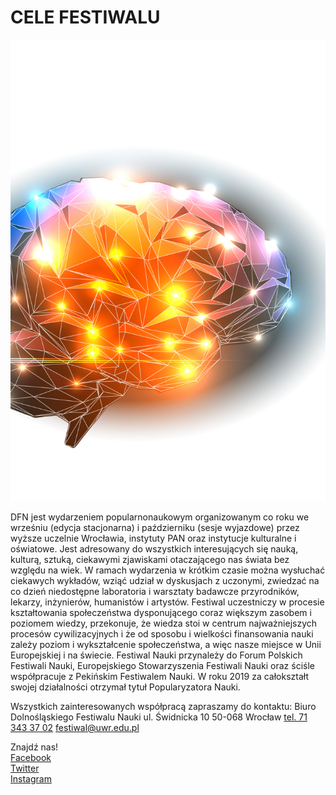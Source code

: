 # CELE FESTIWALU
[![DFN Logo 2020](https://github.com/apachucy/fileRespository/raw/master/brain.png)](http://www.festiwal.wroc.pl/2020/)

DFN jest wydarzeniem popularnonaukowym organizowanym co roku we wrześniu (edycja stacjonarna) i październiku (sesje wyjazdowe) przez wyższe uczelnie Wrocławia, instytuty PAN oraz instytucje kulturalne i oświatowe. Jest adresowany do wszystkich interesujących się nauką, kulturą, sztuką, ciekawymi zjawiskami otaczającego nas świata bez względu na wiek.
W ramach wydarzenia w krótkim czasie można wysłuchać ciekawych wykładów, wziąć udział w dyskusjach z uczonymi, zwiedzać na co dzień niedostępne laboratoria i warsztaty badawcze przyrodników, lekarzy, inżynierów, humanistów i artystów.
Festiwal uczestniczy w procesie kształtowania społeczeństwa dysponującego coraz większym zasobem i poziomem wiedzy, przekonuje, że wiedza stoi w centrum najważniejszych procesów cywilizacyjnych i że od sposobu i wielkości finansowania nauki zależy poziom i wykształcenie społeczeństwa, a więc nasze miejsce w Unii Europejskiej i na świecie.
Festiwal Nauki przynależy do Forum Polskich Festiwali Nauki, Europejskiego Stowarzyszenia Festiwali Nauki oraz ściśle współpracuje z Pekińskim Festiwalem Nauki.
 W roku 2019 za całokształt swojej działalności otrzymał tytuł Popularyzatora Nauki.

Wszystkich zainteresowanych współpracą zapraszamy do kontaktu:
Biuro Dolnośląskiego Festiwalu Nauki
ul. Świdnicka 10
50-068 Wrocław
[tel. 71 343 37 02](tel:713433702)
[festiwal@uwr.edu.pl](mailto:festiwal@uwr.edu.pl)

Znajdź nas!  
[Facebook](https://www.facebook.com/DolnoslaskiFestiwalNauki)   
[Twitter](https://twitter.com/dolnoslaskifn)  
[Instagram](https://www.instagram.com/dolnoslaskifestiwalnauki/)  

